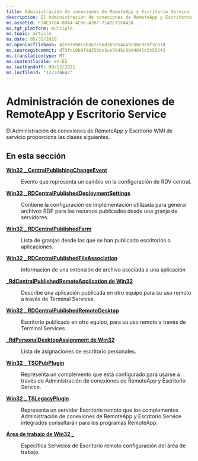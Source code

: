 ```yaml
---
title: Administración de conexiones de RemoteApp y Escritorio Service
description: El Administración de conexiones de RemoteApp y Escritorio WMI de servicio proporciona las clases siguientes.
ms.assetid: F14E378A-0BA4-4CD6-A3B7-71A2E71FAA2A
ms.tgt_platform: multiple
ms.topic: article
ms.date: 05/31/2018
ms.openlocfilehash: 42e07eb8c2bda7c56d3b5954aa9cb0c8e9f3ca74
ms.sourcegitcommit: d75fc10b9f0825bbe5ce5045c90d4045e3c53243
ms.translationtype: MT
ms.contentlocale: es-ES
ms.lasthandoff: 09/13/2021
ms.locfileid: "127374642"
---
```

# <a name="remoteapp-and-desktop-connection-management-service-classes"></a>Administración de conexiones de RemoteApp y Escritorio Service

El Administración de conexiones de RemoteApp y Escritorio WMI de servicio proporciona las clases siguientes.

## <a name="in-this-section"></a>En esta sección

<dl> <dt>

[**Win32 \_ CentralPublishingChangeEvent**](win32-centralpublishingchangeevent.md)
</dt> <dd>

Evento que representa un cambio en la configuración de RDV central.

</dd> <dt>

[**Win32 \_ RDCentralPublishedDeploymentSettings**](win32-rdcentralpublisheddeploymentsettings.md)
</dt> <dd>

Contiene la configuración de implementación utilizada para generar archivos RDP para los recursos publicados desde una granja de servidores.

</dd> <dt>

[**Win32 \_ RDCentralPublishedFarm**](win32-rdcentralpublishedfarm.md)
</dt> <dd>

Lista de granjas desde las que se han publicado escritorios o aplicaciones.

</dd> <dt>

[**Win32 \_ RDCentralPublishedFileAssociation**](win32-rdcentralpublishedfileassociation.md)
</dt> <dd>

Información de una extensión de archivo asociada a una aplicación

</dd> <dt>

[**\_RdCentralPublishedRemoteApplication de Win32**](win32-rdcentralpublishedremoteapplication.md)
</dt> <dd>

Describe una aplicación publicada en otro equipo para su uso remoto a través de Terminal Services.

</dd> <dt>

[**Win32 \_ RDCentralPublishedRemoteDesktop**](win32-rdcentralpublishedremotedesktop.md)
</dt> <dd>

Escritorio publicado en otro equipo, para su uso remoto a través de Terminal Services

</dd> <dt>

[**\_RdPersonalDesktopAssignment de Win32**](win32-rdpersonaldesktopassignment.md)
</dt> <dd>

Lista de asignaciones de escritorio personales.

</dd> <dt>

[**Win32 \_ TSCPubPlugin**](win32-tscpubplugin.md)
</dt> <dd>

Representa un complemento que está configurado para usarse a través de Administración de conexiones de RemoteApp y Escritorio Service.

</dd> <dt>

[**Win32 \_ TSLegacyPlugin**](win32-tslegacyplugin.md)
</dt> <dd>

Representa un servidor Escritorio remoto que los complementos Administración de conexiones de RemoteApp y Escritorio Service integrados consultarán para los programas RemoteApp.

</dd> <dt>

[**Área de trabajo de Win32 \_**](win32-workspace.md)
</dt> <dd>

Especifica Servicios de Escritorio remoto configuración del área de trabajo.

</dd> </dl>

 

 




